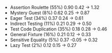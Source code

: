 - Assertion Roulette (55%) 0.90 0.42 -> 1.32
- Mystery Guest (8%) 0.62 0.25 -> 0.87
- Eager Test (34%) 0.37 0.24 -> 0.61
- Indirect Testing (11%) 0.21 0.29 -> 0.50
- Test Code Duplication (35%) 0.18 0.28 -> 0.46 
- General Fixture (16%) 0.21 0.12 -> 0.33
- Sensitive Equality (5%) 0.37 -0.05 -> 0.32
- Lazy Test (2%) 0.12 0.15 -> 0.27

